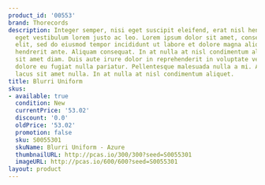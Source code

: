 ```yaml
---
product_id: '00553'
brand: Thorecords
description: Integer semper, nisi eget suscipit eleifend, erat nisl hendrerit justo,
  eget vestibulum lorem justo ac leo. Lorem ipsum dolor sit amet, consectetur adipisicing
  elit, sed do eiusmod tempor incididunt ut labore et dolore magna aliqua. Fusce porttitor
  hendrerit ante. Aliquam consequat. In at nulla at nisl condimentum aliquet. Etiam
  sit amet diam. Duis aute irure dolor in reprehenderit in voluptate velit esse cillum
  dolore eu fugiat nulla pariatur. Pellentesque malesuada nulla a mi. Aliquam commodo
  lacus sit amet nulla. In at nulla at nisl condimentum aliquet.
title: Blurri Uniform
skus:
- available: true
  condition: New
  currentPrice: '53.02'
  discount: '0.0'
  oldPrice: '53.02'
  promotion: false
  sku: S0055301
  skuName: Blurri Uniform - Azure
  thumbnailURL: http://pcas.io/300/300?seed=S0055301
  imageURL: http://pcas.io/600/600?seed=S0055301
layout: product
---
```

